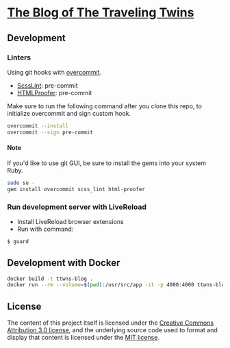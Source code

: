 # [The Blog of The Traveling Twins](http://blog.ttwns.tw)

## Development

### Linters

Using git hooks with [overcommit](https://github.com/brigade/overcommit).

* [ScssLint](https://github.com/brigade/scss-lint): pre-commit
* [HTMLProofer](https://github.com/gjtorikian/html-proofer): pre-commit

Make sure to run the following command after you clone this repo, to initialize overcommit and sign custom hook.

```sh
overcommit --install
overcommit --sign pre-commit
```

#### Note

If you'd like to use git GUI, be sure to install the gems into your system Ruby.

```sh
sudo su -
gem install overcommit scss_lint html-proofer
```

### Run development server with LiveReload

* Install LiveReload browser extensions
* Run with command:

```sh
$ guard
```

## Development with Docker

```sh
docker build -t ttwns-blog .
docker run --rm --volume=$(pwd):/usr/src/app -it -p 4000:4000 ttwns-blog
```

## License

The content of this project itself is licensed under the
[Creative Commons Attribution 3.0 license](http://creativecommons.org/licenses/by/3.0/us/deed.en_US),
and the underlying source code used to format and display that content
is licensed under the [MIT license](http://opensource.org/licenses/mit-license.php).
